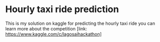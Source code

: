 # Hourly taxi ride prediction
This is my solution on kaggle for predicting the hourly taxi ride
you can learn more about the competition [link: https://www.kaggle.com/c/lagosaihackathon]
